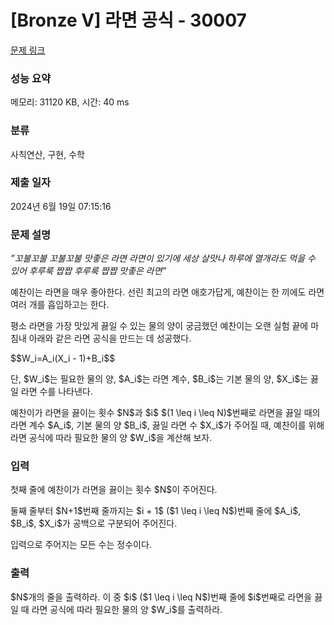 # [Bronze V] 라면 공식 - 30007 

[문제 링크](https://www.acmicpc.net/problem/30007) 

### 성능 요약

메모리: 31120 KB, 시간: 40 ms

### 분류

사칙연산, 구현, 수학

### 제출 일자

2024년 6월 19일 07:15:16

### 문제 설명

<p><em>”꼬불꼬불 꼬불꼬불 맛좋은 라면 라면이 있기에 세상 살맛나 하루에 열개라도 먹을 수 있어 후루룩 짭짭 후루룩 짭짭 맛좋은 라면”</em></p>

<p>예찬이는 라면을 매우 좋아한다. 선린 최고의 라면 애호가답게, 예찬이는 한 끼에도 라면 여러 개를 흡입하고는 한다.</p>

<p>평소 라면을 가장 맛있게 끓일 수 있는 물의 양이 궁금했던 예찬이는 오랜 실험 끝에 마침내 아래와 같은 라면 공식을 만드는 데 성공했다.</p>

<p>$$W_i=A_i(X_i - 1)+B_i$$</p>

<p>단, $W_i$는 필요한 물의 양, $A_i$는 라면 계수, $B_i$는 기본 물의 양, $X_i$는 끓일 라면 수를 나타낸다.</p>

<p>예찬이가 라면을 끓이는 횟수 $N$과 $i$ $(1 \leq i \leq N)$번째로 라면을 끓일 때의 라면 계수 $A_i$, 기본 물의 양 $B_i$, 끓일 라면 수 $X_i$가 주어질 때, 예찬이를 위해 라면 공식에 따라 필요한 물의 양 $W_i$을 계산해 보자.</p>

### 입력 

 <p>첫째 줄에 예찬이가 라면을 끓이는 횟수 $N$이 주어진다.</p>

<p>둘째 줄부터 $N+1$번째 줄까지는 $i + 1$ ($1 \leq i \leq N$)번째 줄에 $A_i$, $B_i$, $X_i$가 공백으로 구분되어 주어진다.</p>

<p>입력으로 주어지는 모든 수는 정수이다.</p>

### 출력 

 <p>$N$개의 줄을 출력하라. 이 중 $i$ ($1 \leq i \leq N$)번째 줄에 $i$번째로 라면을 끓일 때 라면 공식에 따라 필요한 물의 양 $W_i$를 출력하라.</p>

